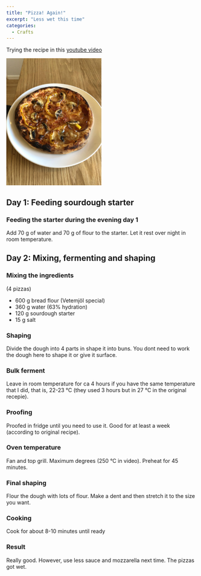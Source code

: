 ```yaml
---
title: "Pizza! Again!"
excerpt: "Less wet this time"
categories:
  - Crafts
---
```


Trying the recipe in this [youtube video](https://www.youtube.com/watch?v=MH-EClQB8As)

<img src="https://github.com/jemstedt/baking/blob/main/images/pizza220319.jpg" alt="pizza220319" width="50%"/>

## Day 1: Feeding sourdough starter
### Feeding the starter during the evening day 1
Add 70 g of water and 70 g of flour to the starter. Let it rest over night in room temperature.

## Day 2: Mixing, fermenting and shaping
### Mixing the ingredients
(4 pizzas)
- 600 g bread flour (Vetemjöl special)
- 360 g water (63% hydration)
- 120 g sourdough starter
- 15 g salt

### Shaping
Divide the dough into 4 parts in shape it into buns. You dont need to work the dough here to shape it or give it surface. 

### Bulk ferment
Leave in room temperature for ca 4 hours if you have the same temperature that I did, that is, 22-23 &deg;C (they used 3 hours but in 27 &deg;C in the original recepie).

### Proofing
Proofed in fridge until you need to use it. Good for at least a week (according to original recipe).

### Oven temperature 
Fan and top grill. Maximum degrees (250 &deg;C in video). Preheat for 45 minutes.

### Final shaping
Flour the dough with lots of flour. Make a dent and then stretch it to the size you want.

### Cooking
Cook for about 8-10 minutes until ready

### Result
Really good. However, use less sauce and mozzarella next time. The pizzas got wet.



